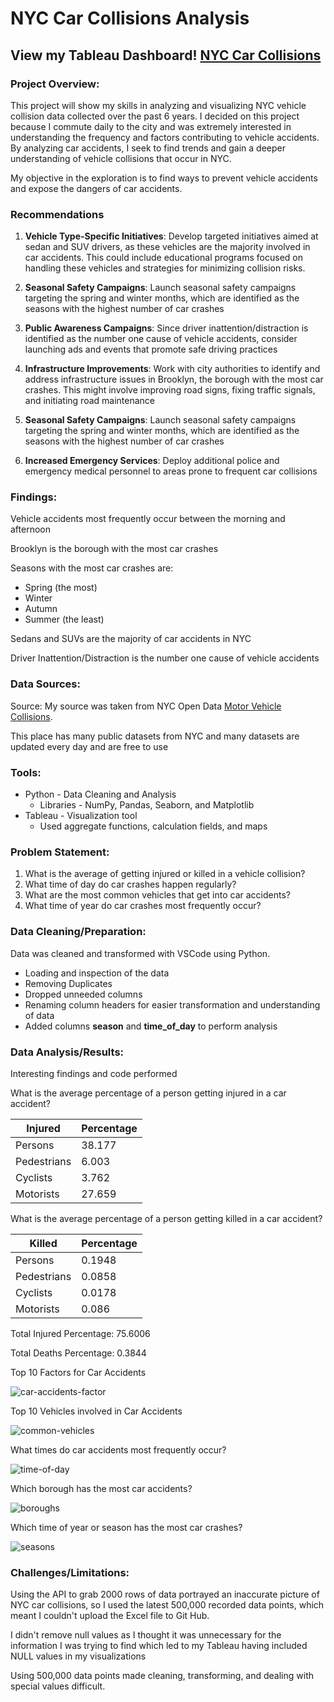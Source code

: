 # NYC Car Collisions Analysis

## View my Tableau Dashboard! [NYC Car Collisions](https://public.tableau.com/app/profile/jason.shan6322/viz/NYCCarCollisions_17096005773020/NYCDashboard)

### Project Overview:
This project will show my skills in analyzing and visualizing NYC vehicle collision data collected over the past 6 years. I decided on this project because I commute daily to the city and was extremely interested in understanding the frequency and
factors contributing to vehicle accidents. By analyzing car accidents, I seek to find trends and gain a deeper understanding of vehicle collisions that occur in NYC.

My objective in the exploration is to find ways to prevent vehicle accidents and expose the dangers of car accidents.

### Recommendations
1. **Vehicle Type-Specific Initiatives**: Develop targeted initiatives aimed at sedan and SUV drivers, as these vehicles are the majority involved in car accidents. This could include educational programs focused on handling these vehicles and strategies for minimizing collision risks.

2. **Seasonal Safety Campaigns**: Launch seasonal safety campaigns targeting the spring and winter months, which are identified as the seasons with the highest number of car crashes

3. **Public Awareness Campaigns**: Since driver inattention/distraction is identified as the number one cause of vehicle accidents, consider launching ads and events that promote safe driving practices

4. **Infrastructure Improvements**: Work with city authorities to identify and address infrastructure issues in Brooklyn, the borough with the most car crashes. This might involve improving road signs, fixing traffic signals, and initiating road maintenance

5. **Seasonal Safety Campaigns**: Launch seasonal safety campaigns targeting the spring and winter months, which are identified as the seasons with the highest number of car crashes

6. **Increased Emergency Services**: Deploy additional police and emergency medical personnel to areas prone to frequent car collisions

### Findings:
Vehicle accidents most frequently occur between the morning and afternoon

Brooklyn is the borough with the most car crashes

Seasons with the most car crashes are:
- Spring (the most)
- Winter
- Autumn
- Summer (the least)

Sedans and SUVs are the majority of car accidents in NYC

Driver Inattention/Distraction is the number one cause of vehicle accidents


### Data Sources:
Source: My source was taken from NYC Open Data [Motor Vehicle Collisions](https://data.cityofnewyork.us/Public-Safety/Motor-Vehicle-Collisions-Crashes/h9gi-nx95/about_data).

This place has many public datasets from NYC and many datasets are updated every day and are free to use

### Tools:
- Python - Data Cleaning and Analysis
  - Libraries - NumPy, Pandas, Seaborn, and Matplotlib
- Tableau - Visualization tool
  - Used aggregate functions, calculation fields, and maps

 
### Problem Statement:
1. What is the average of getting injured or killed in a vehicle collision?
2. What time of day do car crashes happen regularly?
3. What are the most common vehicles that get into car accidents?
4. What time of year do car crashes most frequently occur?


### Data Cleaning/Preparation:
Data was cleaned and transformed with VSCode using Python. 

- Loading and inspection of the data
- Removing Duplicates
- Dropped unneeded columns
- Renaming column headers for easier transformation and understanding of data
- Added columns **season** and **time_of_day** to perform analysis

### Data Analysis/Results:
Interesting findings and code performed 

What is the average percentage of a person getting injured in a car accident?

|Injured|Percentage|
|-------|----------|
|Persons|38.177|
|Pedestrians|6.003|
|Cyclists|3.762|
|Motorists|27.659|

What is the average percentage of a person getting killed in a car accident?

|Killed|Percentage|
|-------|----------|
|Persons|0.1948|
|Pedestrians|0.0858|
|Cyclists|0.0178|
|Motorists|0.086|

Total Injured Percentage: 75.6006

Total Deaths Percentage: 0.3844

Top 10 Factors for Car Accidents

![car-accidents-factor](https://github.com/jsonshan/car-accidents/assets/122257933/4b8039ae-7e58-4829-98fc-e2aaaa33e08d)

Top 10 Vehicles involved in Car Accidents

![common-vehicles](https://github.com/jsonshan/car-accidents/assets/122257933/f2cb197f-fb8f-484a-b856-87c6be286990)

What times do car accidents most frequently occur?

![time-of-day](https://github.com/jsonshan/car-accidents/assets/122257933/5e93795c-dee7-4081-963f-2b679fb552da)

Which borough has the most car accidents?

![boroughs](https://github.com/jsonshan/car-accidents/assets/122257933/658ac5e2-8af4-4568-9d3e-ac090adc2b72)

Which time of year or season has the most car crashes?

![seasons](https://github.com/jsonshan/car-accidents/assets/122257933/9742b06c-505a-4dc5-86dc-0cfe5c4cd47a)


### Challenges/Limitations:
Using the API to grab 2000 rows of data portrayed an inaccurate picture of NYC car collisions, so I used the latest 500,000 recorded data points, which meant I couldn't upload the Excel
file to Git Hub.

I didn't remove null values as I thought it was unnecessary for the information I was trying to find which led to my Tableau having included NULL values in my visualizations

Using 500,000 data points made cleaning, transforming, and dealing with special values difficult. 
